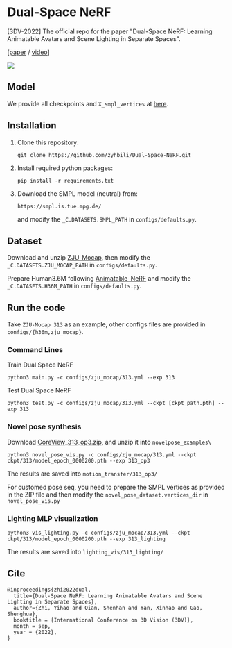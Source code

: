 # Dual-Space NeRF
[3DV-2022] The official repo for the  paper "Dual-Space NeRF: Learning Animatable Avatars and Scene Lighting in Separate Spaces".

[[paper](https://arxiv.org/abs/2208.14851) / [video](https://youtu.be/2qk4WOO8YMw)]


![](demo/demo.gif)

## Model
We provide all checkpoints and ``X_smpl_vertices`` at [here](https://shanghaitecheducn-my.sharepoint.com/:f:/g/personal/zhiyh_shanghaitech_edu_cn/EnY3wUVqJtJEpusUjfG-u3UBttBNvKUP9Xh_AqG-cJ7G1w?e=5Ub4rN).


## Installation

1. Clone this repository:
   ```
   git clone https://github.com/zyhbili/Dual-Space-NeRF.git
   ```

2. Install required python packages:
   ```
   pip install -r requirements.txt
   ```
3. Download the SMPL model (neutral) from:
   ```
   https://smpl.is.tue.mpg.de/
   ```
   and modify the `_C.DATASETS.SMPL_PATH` in `configs/defaults.py`. 


## Dataset

Download and unzip [ZJU_Mocap](https://github.com/zju3dv/neuralbody/blob/master/INSTALL.md#zju-mocap-dataset), then modify the `_C.DATASETS.ZJU_MOCAP_PATH` in `configs/defaults.py`. 

Prepare Human3.6M following [Animatable_NeRF](https://github.com/zju3dv/animatable_nerf) and modify the `_C.DATASETS.H36M_PATH` in `configs/defaults.py`. 


## Run the code
Take `ZJU-Mocap 313` as an example, other configs files are provided in `configs/{h36m,zju_mocap}`.
### Command Lines 
   Train Dual Space NeRF

```
python3 main.py -c configs/zju_mocap/313.yml --exp 313
```

Test Dual Space NeRF
```
python3 test.py -c configs/zju_mocap/313.yml --ckpt [ckpt_path.pth] --exp 313
```
### Novel pose synthesis
Download [CoreView_313_op3.zip](https://shanghaitecheducn-my.sharepoint.com/:f:/g/personal/zhiyh_shanghaitech_edu_cn/EnY3wUVqJtJEpusUjfG-u3UBttBNvKUP9Xh_AqG-cJ7G1w?e=5Ub4rN), and unzip it into ``novelpose_examples\``
```
python3 novel_pose_vis.py -c configs/zju_mocap/313.yml --ckpt ckpt/313/model_epoch_0000200.pth --exp 313_op3
```
The results are saved into ``motion_transfer/313_op3/`` 

For customed pose seq, you need to prepare the SMPL vertices as provided in the ZIP file and then modify the `novel_pose_dataset.vertices_dir` in `novel_pose_vis.py`

### Lighting MLP visualization
```
python3 vis_lighting.py -c configs/zju_mocap/313.yml --ckpt ckpt/313/model_epoch_0000200.pth --exp 313_lighting
```
The results are saved into ``lighting_vis/313_lighting/``


## Cite
```
@inproceedings{zhi2022dual,
  title={Dual-Space NeRF: Learning Animatable Avatars and Scene Lighting in Separate Spaces},
  author={Zhi, Yihao and Qian, Shenhan and Yan, Xinhao and Gao, Shenghua},
  booktitle = {International Conference on 3D Vision (3DV)},
  month = sep,
  year = {2022},
}
```

